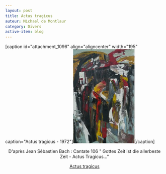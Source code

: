 ```yaml
---
layout: post
title: Actus tragicus
auteur: Michael de Montlaur
category: Divers
active-item: blog
---
```

[caption id="attachment_1096" align="aligncenter" width="195" caption="Actus tragicus - 1972"]<a href="/photos/wordpress/Actus-tragicus-1000.jpg"><img class="size-medium wp-image-1096" title="Actus tragicus" src="/photos/wordpress/Actus-tragicus-1000-195x300.jpg" alt="" width="195" height="300" /></a>[/caption]

<div style="text-align: center;"><dl id="attachment_1060"> <dt></dt> <dt>
<a href="/photos/wordpress/Actus-tragicus.jpg"></a></dt></dl></div>
<p style="text-align: center;">D'après Jean Sébastien Bach : Cantate 106 " Gottes Zeit ist die allerbeste Zeit - Actus Tragicus..."</p>
<p style="text-align: center;"><a href="http://blog.montlaur.net/audio/09-_Gottes-Zeit-ist-die-allerbeste-Zeit_-_Actus-tragicus_.mp3">Actus tragicus</a></p>
